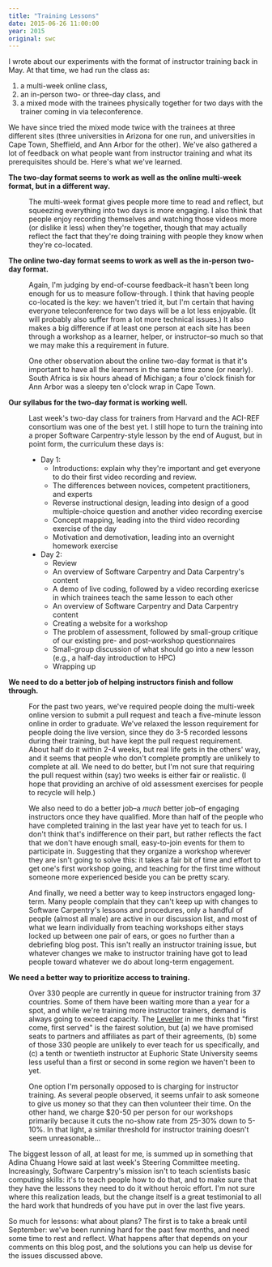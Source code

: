 ```yaml
---
title: "Training Lessons"
date: 2015-06-26 11:00:00
year: 2015
original: swc
---
```

<p>
  I wrote about
  our experiments with the format of instructor training
  back in May.
  At that time,
  we had run the class as:
</p>
<ol>
  <li>a multi-week online class,</li>
  <li>an in-person two- or three-day class, and</li>
  <li>a mixed mode with the trainees physically together for two days with the trainer coming in via teleconference.</li>
</ol>
<p>
  We have since tried the mixed mode twice with the trainees at three different sites
  (three universities in Arizona for one run,
  and universities in Cape Town, Sheffield, and Ann Arbor for the other).
  We've also gathered
  a lot of feedback
  on what people want from instructor training
  and what its prerequisites should be.
  Here's what we've learned.
</p>
<dl>
  <dt><strong>The two-day format seems to work as well as the online multi-week format, but in a different way.</strong></dt>
  <dd>
    <p>
      The multi-week format gives people more time to read and reflect,
      but squeezing everything into two days is more engaging.
      I also think that people enjoy recording themselves and watching those videos more
      (or dislike it less)
      when they're together,
      though that may actually reflect the fact that
      they're doing training with people they know when they're co-located.
    </p>
  </dd>
  <dt><strong>The online two-day format seems to work as well as the in-person two-day format.</strong></dt>
  <dd>
    <p>
      Again,
      I'm judging by end-of-course feedback–it hasn't been long enough
      for us to measure follow-through.
      I think that having people co-located is the key:
      we haven't tried it,
      but I'm certain that having everyone teleconference for two days will be a lot less enjoyable.
      (It will probably also suffer from a lot more technical issues.)
      It also makes a big difference if at least one person at each site has been through a workshop
      as a learner, helper, or instructor–so much so that
      we may make this a requirement in future.
    </p>
    <p>
      One other observation about the online two-day format is that
      it's important to have all the learners in the same time zone (or nearly).
      South Africa is six hours ahead of Michigan;
      a four o'clock finish for Ann Arbor was a sleepy ten o'clock wrap in Cape Town.
    </p>
  </dd>
  <dt><strong>Our syllabus for the two-day format is working well.</strong></dt>
  <dd>
    <p>
      Last week's two-day class for trainers from Harvard and the ACI-REF consortium
      was one of the best yet.
      I still hope to turn the training into a proper Software Carpentry-style lesson by the end of August,
      but in point form,
      the curriculum these days is:
    </p>
    <ul>
      <li>Day 1:
	<ul>
	  <li>Introductions: explain why they're important and get everyone to do their first video recording and review.</li>
	  <li>The differences between novices, competent practitioners, and experts</li>
	  <li>Reverse instructional design, leading into design of a good multiple-choice question and another video recording exercise</li>
	  <li>Concept mapping, leading into the third video recording exercise of the day</li>
	  <li>Motivation and demotivation, leading into an overnight homework exercise</li>
	</ul>
      </li>
      <li>Day 2:
	<ul>
	  <li>Review</li>
	  <li>An overview of Software Carpentry and Data Carpentry's content</li>
	  <li>A demo of live coding, followed by a video recording exericse in which trainees teach the same lesson to each other</li>
	  <li>An overview of Software Carpentry and Data Carpentry content</li>
	  <li>Creating a website for a workshop</li>
	  <li>The problem of assessment, followed by small-group critique of our existing pre- and post-workshop questionnaires</li>
	  <li>Small-group discussion of what should go into a new lesson (e.g., a half-day introduction to HPC)</li>
	  <li>Wrapping up</li>
	</ul>
      </li>
    </ul>
  </dd>
  <dt><strong>We need to do a better job of helping instructors finish and follow through.</strong></dt>
  <dd>
    <p>
      For the past two years,
      we've required people doing the multi-week online version to submit a pull request
      and teach a five-minute lesson online
      in order to graduate.
      We've relaxed the lesson requirement for people doing the live version,
      since they do 3-5 recorded lessons during their training,
      but have kept the pull request requirement.
      About half do it within 2-4 weeks,
      but real life gets in the others' way,
      and it seems that people who don't complete promptly are unlikely to complete at all.
      We need to do better,
      but I'm not sure that requiring the pull request within (say) two weeks
      is either fair or realistic.
      (I hope that providing
      an archive of old assessment exercises
      for people to recycle
      will help.)
    </p>
    <p>
      We also need to do a better job–a <em>much</em> better job–of engaging instructors
      once they have qualified.
      More than half of the people who have completed training in the last year have yet to teach for us.
      I don't think that's indifference on their part,
      but rather reflects the fact that we don't have enough small, easy-to-join events for them to participate in.
      Suggesting that they organize a workshop wherever they are isn't going to solve this:
      it takes a fair bit of time and effort to get one's first workshop going,
      and teaching for the first time without someone more experienced beside you can be pretty scary.
    </p>
    <p>
      And finally, we need a better way to keep instructors engaged long-term.
      Many people complain that they can't keep up with changes to Software Carpentry's lessons and procedures,
      only a handful of people (almost all male) are active in our discussion list,
      and most of what we learn individually from teaching workshops either stays locked up between one pair of ears,
      or goes no further than a debriefing blog post.
      This isn't really an instructor training issue,
      but whatever changes we make to instructor training have got to lead people toward
      whatever we do about long-term engagement.
    </p>
  </dd>
  <dt><strong>We need a better way to prioritize access to training.</strong></dt>
  <dd>
    <p>
      Over 330 people are currently in queue for instructor training from 37 countries.
      Some of them have been waiting more than a year for a spot,
      and while we're training more instructor trainers,
      demand is always going to exceed capacity.
      The <a href="https://en.wikipedia.org/wiki/Levellers">Leveller</a> in me
      thinks that "first come, first served" is the fairest solution,
      but (a) we have promised seats to partners and affiliates as part of their agreements,
      (b) some of those 330 people are unlikely to ever teach for us specifically,
      and (c) a tenth or twentieth instructor at Euphoric State University seems less useful
      than a first or second in some region we haven't been to yet.
    </p>
    <p>
      One option I'm personally opposed to is charging for instructor training.
      As several people observed,
      it seems unfair to ask someone to give us money
      so that they can then volunteer their time.
      On the other hand,
      we charge $20-50 per person for our workshops primarily because it cuts the no-show rate
      from 25-30% down to 5-10%.
      In that light,
      a similar threshold for instructor training doesn't seem unreasonable…
    </p>
  </dd>
</dl>
<p>
  The biggest lesson of all, at least for me,
  is summed up in something that
  Adina Chuang Howe said
  at last week's Steering Committee meeting.
  Increasingly,
  Software Carpentry's mission isn't to teach scientists basic computing skills:
  it's to teach people how to do that,
  and to make sure that they have the lessons they need to do it without heroic effort.
  I'm not sure where this realization leads,
  but the change itself is a great testimonial to all the hard work
  that hundreds of you have put in over the last five years.
</p>
<p>
  So much for lessons:
  what about plans?
  The first is to take a break until September:
  we've been running hard for the past few months,
  and need some time to rest and reflect.
  What happens after that depends on your comments on this blog post,
  and the solutions you can help us devise for the issues discussed above.
</p>
